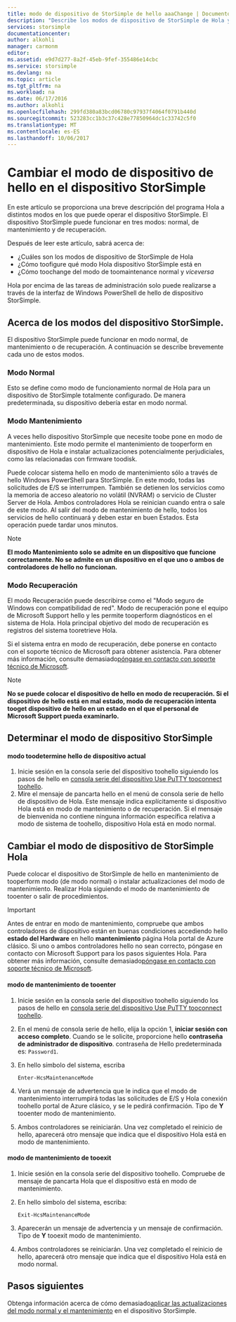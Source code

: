 ```yaml
---
title: modo de dispositivo de StorSimple de hello aaaChange | Documentos de Microsoft
description: "Describe los modos de dispositivo de StorSimple de Hola y explica cómo toouse Windows PowerShell para StorSimple toochange Hola modo del dispositivo."
services: storsimple
documentationcenter: 
author: alkohli
manager: carmonm
editor: 
ms.assetid: e9d7d277-8a2f-45eb-9fef-355486e14cbc
ms.service: storsimple
ms.devlang: na
ms.topic: article
ms.tgt_pltfrm: na
ms.workload: na
ms.date: 06/17/2016
ms.author: alkohli
ms.openlocfilehash: 299fd380a83bcd06780c97937f4064f0791b440d
ms.sourcegitcommit: 523283cc1b3c37c428e77850964dc1c33742c5f0
ms.translationtype: MT
ms.contentlocale: es-ES
ms.lasthandoff: 10/06/2017
---
```

# <a name="change-hello-device-mode-on-your-storsimple-device"></a>Cambiar el modo de dispositivo de hello en el dispositivo StorSimple
En este artículo se proporciona una breve descripción del programa Hola a distintos modos en los que puede operar el dispositivo StorSimple. El dispositivo StorSimple puede funcionar en tres modos: normal, de mantenimiento y de recuperación. 

Después de leer este artículo, sabrá acerca de:

* ¿Cuáles son los modos de dispositivo de StorSimple de Hola
* ¿Cómo toofigure qué modo Hola dispositivo StorSimple está en
* ¿Cómo toochange del modo de toomaintenance normal y *viceversa*

Hola por encima de las tareas de administración solo puede realizarse a través de la interfaz de Windows PowerShell de hello de dispositivo StorSimple.

## <a name="about-storsimple-device-modes"></a>Acerca de los modos del dispositivo StorSimple.
El dispositivo StorSimple puede funcionar en modo normal, de mantenimiento o de recuperación. A continuación se describe brevemente cada uno de estos modos.

### <a name="normal-mode"></a>Modo Normal
Esto se define como modo de funcionamiento normal de Hola para un dispositivo de StorSimple totalmente configurado. De manera predeterminada, su dispositivo debería estar en modo normal.

### <a name="maintenance-mode"></a>Modo Mantenimiento
A veces hello dispositivo StorSimple que necesite toobe pone en modo de mantenimiento. Este modo permite el mantenimiento de tooperform en dispositivo de Hola e instalar actualizaciones potencialmente perjudiciales, como las relacionadas con firmware toodisk.

Puede colocar sistema hello en modo de mantenimiento sólo a través de hello Windows PowerShell para StorSimple. En este modo, todas las solicitudes de E/S se interrumpen. También se detienen los servicios como la memoria de acceso aleatorio no volátil (NVRAM) o servicio de Cluster Server de Hola. Ambos controladores Hola se reinician cuando entra o sale de este modo. Al salir del modo de mantenimiento de hello, todos los servicios de hello continuará y deben estar en buen Estados. Esta operación puede tardar unos minutos.

> [!NOTE]
> **El modo Mantenimiento solo se admite en un dispositivo que funcione correctamente. No se admite en un dispositivo en el que uno o ambos de controladores de hello no funcionan.**
> </br>
> 
> 

### <a name="recovery-mode"></a>Modo Recuperación
El modo Recuperación puede describirse como el "Modo seguro de Windows con compatibilidad de red". Modo de recuperación pone el equipo de Microsoft Support hello y les permite tooperform diagnósticos en el sistema de Hola. Hola principal objetivo del modo de recuperación es registros del sistema tooretrieve Hola.

Si el sistema entra en modo de recuperación, debe ponerse en contacto con el soporte técnico de Microsoft para obtener asistencia. Para obtener más información, consulte demasiado[póngase en contacto con soporte técnico de Microsoft](storsimple-contact-microsoft-support.md).

> [!NOTE]
> **No se puede colocar el dispositivo de hello en modo de recuperación. Si el dispositivo de hello está en mal estado, modo de recuperación intenta tooget dispositivo de hello en un estado en el que el personal de Microsoft Support pueda examinarlo.**
> 
> 

## <a name="determine-storsimple-device-mode"></a>Determinar el modo de dispositivo StorSimple
#### <a name="toodetermine-hello-current-device-mode"></a>modo toodetermine hello de dispositivo actual
1. Inicie sesión en la consola serie del dispositivo toohello siguiendo los pasos de hello en [consola serie del dispositivo Use PuTTY tooconnect toohello](storsimple-deployment-walkthrough.md#use-putty-to-connect-to-the-device-serial-console).
2. Mire el mensaje de pancarta hello en el menú de consola serie de hello de dispositivo de Hola. Este mensaje indica explícitamente si dispositivo Hola está en modo de mantenimiento o de recuperación. Si el mensaje de bienvenida no contiene ninguna información específica relativa a modo de sistema de toohello, dispositivo Hola está en modo normal.

## <a name="change-hello-storsimple-device-mode"></a>Cambiar el modo de dispositivo de StorSimple Hola
Puede colocar el dispositivo de StorSimple de hello en mantenimiento de tooperform modo (de modo normal) o instalar actualizaciones del modo de mantenimiento. Realizar Hola siguiendo el modo de mantenimiento de tooenter o salir de procedimientos.

> [!IMPORTANT]
> Antes de entrar en modo de mantenimiento, compruebe que ambos controladores de dispositivo están en buenas condiciones accediendo hello **estado del Hardware** en hello **mantenimiento** página Hola portal de Azure clásico. Si uno o ambos controladores hello no sean correcto, póngase en contacto con Microsoft Support para los pasos siguientes Hola. Para obtener más información, consulte demasiado[póngase en contacto con soporte técnico de Microsoft](storsimple-contact-microsoft-support.md).
> 
> 

#### <a name="tooenter-maintenance-mode"></a>modo de mantenimiento de tooenter
1. Inicie sesión en la consola serie del dispositivo toohello siguiendo los pasos de hello en [consola serie del dispositivo Use PuTTY tooconnect toohello](storsimple-deployment-walkthrough.md#use-putty-to-connect-to-the-device-serial-console).
2. En el menú de consola serie de hello, elija la opción 1, **iniciar sesión con acceso completo**. Cuando se le solicite, proporcione hello **contraseña de administrador de dispositivo**. contraseña de Hello predeterminada es: `Password1`.
3. En hello símbolo del sistema, escriba 
   
    `Enter-HcsMaintenanceMode`
4. Verá un mensaje de advertencia que le indica que el modo de mantenimiento interrumpirá todas las solicitudes de E/S y Hola conexión toohello portal de Azure clásico, y se le pedirá confirmación. Tipo de **Y** tooenter modo de mantenimiento.
5. Ambos controladores se reiniciarán. Una vez completado el reinicio de hello, aparecerá otro mensaje que indica que el dispositivo Hola está en modo de mantenimiento.

#### <a name="tooexit-maintenance-mode"></a>modo de mantenimiento de tooexit
1. Inicie sesión en la consola serie del dispositivo toohello. Compruebe de mensaje de pancarta Hola que el dispositivo está en modo de mantenimiento.
2. En hello símbolo del sistema, escriba:
   
    `Exit-HcsMaintenanceMode`
3. Aparecerán un mensaje de advertencia y un mensaje de confirmación. Tipo de **Y** tooexit modo de mantenimiento.
4. Ambos controladores se reiniciarán. Una vez completado el reinicio de hello, aparecerá otro mensaje que indica que el dispositivo Hola está en modo normal.

## <a name="next-steps"></a>Pasos siguientes
Obtenga información acerca de cómo demasiado[aplicar las actualizaciones del modo normal y el mantenimiento](storsimple-update-device.md) en el dispositivo StorSimple.

